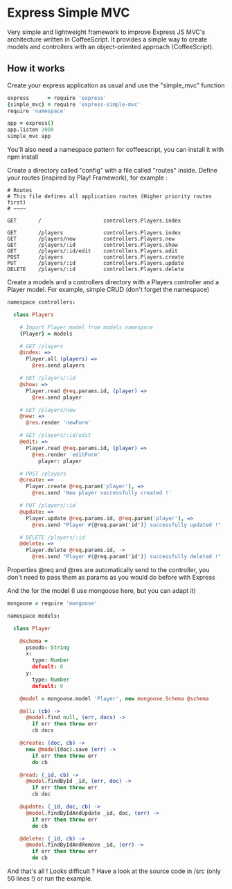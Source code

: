Express Simple MVC
==================

Very simple and lightweight framework to improve Express JS MVC's architecture written in CoffeeScript.
It provides a simple way to create models and controllers with an object-oriented approach (CoffeeScript).

## How it works

Create your express application as usual and use the "simple_mvc" function

```coffeescript
express      = require 'express'
{simple_mvc} = require 'express-simple-mvc'
require 'namespace'

app = express()
app.listen 3000
simple_mvc app
```

You'll also need a namespace pattern for coffeescript, you can install it with npm install

Create a directory called "config" with a file called "routes" inside.
Define your routes (inspired by Play! Framework), for example :

	# Routes
	# This file defines all application routes (Higher priority routes first)
	# ~~~~

	GET       /					   controllers.Players.index

	GET       /players             controllers.Players.index
	GET       /players/new         controllers.Players.new
	GET       /players/:id         controllers.Players.show
	GET       /players/:id/edit    controllers.Players.edit
	POST      /players             controllers.Players.create
	PUT       /players/:id         controllers.Players.update
	DELETE    /players/:id         controllers.Players.delete

Create a models and a controllers directory with a Players controller and a Player model.
For example, simple CRUD (don't forget the namespace)

```coffeescript
namespace controllers:

  class Players

    # Import Player model from models namespace
    {Player} = models

    # GET /players
    @index: =>
      Player.all (players) =>
        @res.send players

    # GET /players/:id
    @show: =>
      Player.read @req.params.id, (player) =>
        @res.send player

    # GET /players/new
    @new: =>
      @res.render 'newForm'

    # GET /players/:id/edit
    @edit: =>
      Player.read @req.params.id, (player) =>
        @res.render 'editForm'
          player: player

    # POST /players
    @create: =>
      Player.create @req.param('player'), =>
        @res.send 'New player successfully created !'

    # PUT /players/:id
    @update: =>
      Player.update @req.params.id, @req.param('player'), =>
        @res.send "Player #{@req.param('id')} successfully updated !"

    # DELETE /players/:id
    @delete: =>
      Player.delete @req.params.id, ->
        @res.send "Player #{@req.param('id')} successfully deleted !"
```

Properties @req and @res are automatically send to the controller, you don't need to pass them as params as you would do before with Express

And the for the model (I use mongoose here, but you can adapt it)

```coffeescript
mongoose = require 'mongoose'

namespace models:

  class Player

    @schema =
      pseudo: String
      x:
        type: Number
        default: 0
      y:
        type: Number
        default: 0

    @model = mongoose.model 'Player', new mongoose.Schema @schema

    @all: (cb) ->
      @model.find null, (err, docs) ->
        if err then throw err
        cb docs

    @create: (doc, cb) ->
      new @model(doc).save (err) ->
        if err then throw err
        do cb

    @read: (_id, cb) ->
      @model.findById _id, (err, doc) ->
        if err then throw err
        cb doc

    @update: (_id, doc, cb) ->
      @model.findByIdAndUpdate _id, doc, (err) ->
        if err then throw err
        do cb

    @delete: (_id, cb) ->
      @model.findByIdAndRemove _id, (err) ->
        if err then throw err
        do cb
```

And that's all ! Looks difficult ? Have a look at the source code in /src (only 50 lines !) or run the example.
